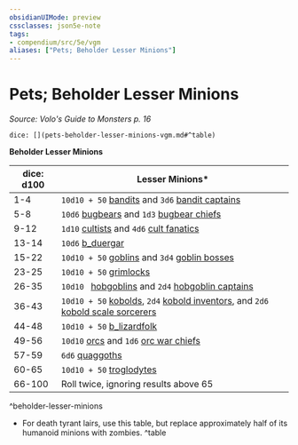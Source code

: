```yaml
---
obsidianUIMode: preview
cssclasses: json5e-note
tags:
- compendium/src/5e/vgm
aliases: ["Pets; Beholder Lesser Minions"]
---
```

# Pets; Beholder Lesser Minions
*Source: Volo's Guide to Monsters p. 16* 

`dice: [](pets-beholder-lesser-minions-vgm.md#^table)`

**Beholder Lesser Minions**

| dice: d100 | Lesser Minions* |
|------------|-----------------|
| 1-4 | `10d10 + 50` [bandits](b_bandit.md) and `3d6` [bandit captains](b_bandit-captain.md) |
| 5-8 | `10d6` [bugbears](b_bugbear.md) and `1d3` [bugbear chiefs](b_bugbear-chief.md) |
| 9-12 | `1d10` [cultists](b_cultist.md) and `4d6` [cult fanatics](b_cult-fanatic.md) |
| 13-14 | `10d6` [b_duergar](b_duergar.md) |
| 15-22 | `10d10 + 50` [goblins](b_goblin.md) and `3d4` [goblin bosses](b_goblin-boss.md) |
| 23-25 | `10d10 + 50` [grimlocks](b_grimlock.md) |
| 26-35 | `10d10 ` [hobgoblins](b_hobgoblin.md) and `2d4` [hobgoblin captains](b_hobgoblin-captain.md) |
| 36-43 | `10d10 + 50` [kobolds](b_kobold.md), `2d4` [kobold inventors](b_kobold-inventor-mpmm.md), and `2d6` [kobold scale sorcerers](b_kobold-scale-sorcerer-mpmm.md) |
| 44-48 | `10d10 + 50` [b_lizardfolk](b_lizardfolk.md) |
| 49-56 | `10d10` [orcs](b_orc.md) and `1d6` [orc war chiefs](b_orc-war-chief.md) |
| 57-59 | `6d6` [quaggoths](b_quaggoth.md) |
| 60-65 | `10d10 + 50` [troglodytes](b_troglodyte.md) |
| 66-100 | Roll twice, ignoring results above 65 |
^beholder-lesser-minions

* For death tyrant lairs, use this table, but replace approximately half of its humanoid minions with zombies.
^table